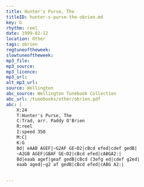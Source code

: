 ```yaml
---
title: Hunter's Purse, The
titleID: hunter-s-purse-the-obrien.md
key: G
rhythm: reel
date: 1999-02-12
location: Other
tags: obrien
regtuneoftheweek:
slowtuneoftheweek:
mp3_file:
mp3_source:
mp3_licence:
mp3_url:
alt_mp3_url:
source: Wellington
abc_source: Wellington Tunebook Collection
abc_url: /tunebooks/other/obrien.pdf
abc: |
    X:24
    T:Hunter's Purse, The
    C:Trad, arr. Paddy O'Brien
    R:reel
    I:speed 350
    M:C|
    K:G
    Bd| eAAB AGEF|~G2AF GE~D2|cBcd efed|cdef gedB|
    ~A2GB AGEF|GBAF GE~D2|cBcd efed|cABGA2:|
    Bd|eaab agef|geaf gedB|cBcd (3efg ed|cdef g2ed|
    eaab aged|~g2 af gedB|cBcd efed|cABG A2:|
    

---
```

